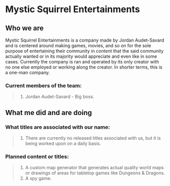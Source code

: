 # Mystic Squirrel Entertainments

## Who we are

Mystic Squirrel Entertainments is a company made by Jordan Audet-Savard and is centered around making games, movies, and so on for the sole purpose of entertaining their community in content that the said community actually wanted or in its majority would appreciate and even like in some cases. Currently the company is ran and operated by its only creator with no one else employed or working along the creator. In shorter terms, this is a one-man company.

### Current members of the team:

> 1. Jordan Audet-Savard - Big boss.

## What me did and are doing

### What titles are associated with our name:

> 1. There are currently no released titles associated with us, but it is being worked upon on a daily basis.

### Planned content or titles:

> 1. A custom map generator that generates actual quality world maps or drawings of areas for tabletop games like Dungeons & Dragons.
> 2. A spy game.

